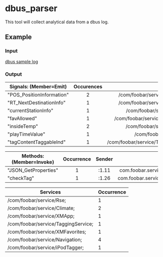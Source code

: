 # dbus_parser

This tool will collect analytical data from a dbus log. 



## Example 
### Input
[dbus sample log](https://github.com/djmunro/dbus_parser/blob/master/sample_logs/dbus_sample1.log)

### Output 
| Signals: (Member=Emit) | Occurences | Path |
|------------------------|:----------:|-----:|
"POS_PositionInformation" | 2 | /com/foobar/service/Navigation;
"RT_NextDestinationInfo" | 1 | /com/foobar/service/Navigation;
"currentStationInfo" | 1 | /com/foobar/service/XMApp;
"favAllowed" | 1 | /com/foobar/service/XMFavorites;
"insideTemp" | 2 | /com/foobar/service/Climate;
"playTimeValue" | 1 | /com/foobar/service/Rse;
"tagContentTaggableInd" | 1 | /com/foobar/service/TaggingService;

| Methods: (Member=Invoke) | Occurrence | Sender | Destination |
|--------------------------|:----------:|:------:|------------:|
"JSON_GetProperties" | 1 | :1.11 | com.foobar.service.Navigation
"checkTag" | 1 | :1.26 | com.foobar.service.iPodTagger

| Services | Occurrence |
|----------|------------|
/com/foobar/service/Rse; | 1
/com/foobar/service/Climate; | 2
/com/foobar/service/XMApp; | 1
/com/foobar/service/TaggingService; | 1
/com/foobar/service/XMFavorites; | 1
/com/foobar/service/Navigation; | 4
/com/foobar/service/iPodTagger; | 1
    